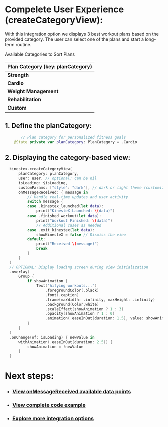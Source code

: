 # Compelete User Experience (createCategoryView): 
With this integration option we displays 3 best workout plans based on the provided category. The user can select one of the plans and start a long-term routine.

Available Categories to Sort Plans

| **Plan Category (key: planCategory)** |
|---------------------------------------|
| **Strength**                          |
| **Cardio**                            |
| **Weight Management**                 |
| **Rehabilitation**                    |
| **Custom**                            |

## 1. Define the planCategory: 
```swift
       // Plan category for personalized fitness goals
    @State private var planCategory: PlanCategory = .Cardio
```
## 2. Displaying the category-based view:
  ```swift
    kinestex.createCategoryView(
        planCategory: planCategory, 
        user: user, // optional: can be nil
        isLoading: $isLoading,
        customParams: ["style": "dark"], // dark or light theme (customizable in admin portal)
        onMessageReceived: { message in
            // Handle real-time updates and user activity
            switch message {
            case .kinestex_launched(let data):
                print("KinesteX Launched: \(data)")
            case .finished_workout(let data):
                print("Workout Finished: \(data)")
                // Additional cases as needed
            case .exit_kinestex(let data):
                showKinesteX = false // Dismiss the view
            default:
                print("Received \(message)")
                break
            }
        }
    )
    // OPTIONAL: Display loading screen during view initialization
    .overlay(
        Group {
            if showAnimation {
                Text("Aifying workouts...")
                    .foregroundColor(.black)
                    .font(.caption)
                    .frame(maxWidth: .infinity, maxHeight: .infinity)
                    .background(Color.white)
                    .scaleEffect(showAnimation ? 1 : 3)
                    .opacity(showAnimation ? 1 : 0)
                    .animation(.easeInOut(duration: 1.5), value: showAnimation)
            }
        }
    )
    .onChange(of: isLoading) { newValue in
        withAnimation(.easeInOut(duration: 2.5)) {
            showAnimation = !newValue
        }
    }
   ```

# Next steps:
- ### [View onMessageReceived available data points](../../data.md)
- ### [View complete code example](../../examples/complete-ux.md)
- ### [Explore more integration options](../overview.md)

